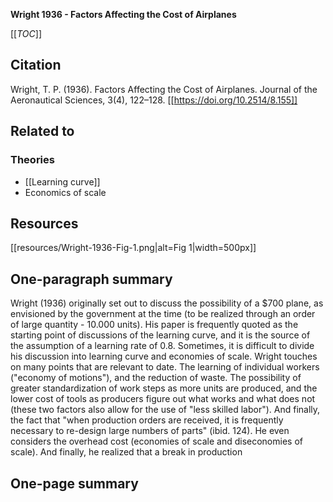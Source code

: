 **Wright 1936 - Factors Affecting the Cost of Airplanes**

[[_TOC_]]

## Citation
Wright, T. P. (1936). Factors Affecting the Cost of Airplanes. Journal of the Aeronautical Sciences, 3(4), 122–128. [[https://doi.org/10.2514/8.155]]

## Related to

### Theories
* [[Learning curve]]
* Economics of scale

## Resources
[[resources/Wright-1936-Fig-1.png|alt=Fig 1|width=500px]]

## One-paragraph summary
Wright (1936) originally set out to discuss the possibility of a $700 plane, as envisioned by the government at the time (to be realized through an order of large quantity - 10.000 units). His paper is frequently quoted as the starting point of discussions of the learning curve, and it is the source of the assumption of a learning rate of 0.8. Sometimes, it is difficult to divide his discussion into learning curve and economies of scale. Wright touches on many points that are relevant to date. The learning of individual workers ("economy of motions"), and the reduction of waste. The possibility of greater standardization of work steps as more units are produced, and the lower cost of tools as producers figure out what works and what does not (these two factors also allow for the use of "less skilled labor"). And finally, the fact that "when production orders are received, it is frequently necessary to re-design large numbers of parts" (ibid. 124). He even considers the overhead cost (economies of scale and diseconomies of scale). And finally, he realized that a break in production 

## One-page summary
